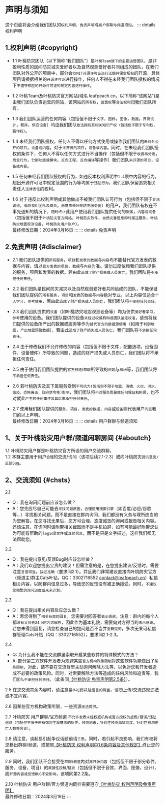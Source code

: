 # 声明与须知

这个页面将会介绍我们团队的`权利声明`、`免责声明`与`用户群聊与频道须知`。
::: details 权利声明
## 1.权利声明 {#copyright}

- 1.1 叶桃防灾团队（以下简称“我们团队”）是`叶桃Team旗下的主要运营团队`，是非盈利性质的民间防灾减灾爱好者以及自然观测爱好者共同组成的团队，在我们团队对外公开的项目中，部分会`以MIT开源许可证进行无偿并保留版权`的开源，具体项目请根据相关的`开源许可证`进行操作，任何人不得在未经我们团队授权的情况下`不遵守相应的开源许可证的规定内容进行操作`。

- 1.2 叶桃Team及叶桃防灾官方网站(域名 leafpeach.cn，以下简称“该网站”)是由我们团队负责运营的网站，该网站的`所有权`，`运营权`等`合法权利`归我们团队所有。

- 1.3 我们团队运营的任何内容（包括但不限于`文字`，`图标`，`图像`，`数据`，`界面设计`，`程序`，`供应设备`）均由我们团队`依法拥有其相关知识产权（包括但不限于专利权，著作权）`。

- 1.4 未经我们团队授权，任何人不得以任何方式使用或操作我们团队内`未对外公开的项目`，`设备或内容`。对于`未开源的项目`，`设备或内容`。同时，在未经我们团队授权的条件下，任何人不得以任何方式进行不当操作（包括但不限于`收费再分发`，`商业行为`，`分割功能或模块`，`反向工程`，`反向编译`等操作）我们团队`未开源的项目`，`设备或内容`。

- 1.5 任何未经我们团队授权的行为，如违反本权利声明中` 1.4 `项中内容的行为，超出开源许可证中规定范围的行为等均属于`违法行为`，我们团队保留追究相关责任人`法律责任`的权利。

- 1.6 对于违反此权利声明或其他做出不被我们团队认可行为（包括但不限于`非法诽谤`，`侮辱我们团队及成员`，`恶意攻击叶桃防灾服务器`）的用户，我们团队有权在不事先通知的情况下，`随时终止`此用户使用我们团队提供任何的`服务`，`内容或设备`（包括但不限于`叶桃防灾官方网站`，`叶桃防灾软件`，`自然灾害信息即时推送服务`，`叶桃防灾地震观测设备`，`叶桃防灾用户账户`）。
  <br>最终修改日期：2024年3月16日
:::
::: details 免责声明
## 2.免责声明 {#disclaimer}
- 2.1 我们团队提供的`所有服务`，`项目`和`发表的数据`与`内容`均不能替代官方发表的数据与内容，请以`官方发表的项目`，`数据`与`内容`为准。请勿过度依赖我们团队提供的服务，项目和发表的数据。若由此`造成了财产损失或人员伤亡`，我们团队将`不承担任何责任`。

- 2.2 我们团队是民间防灾减灾以及自然观测爱好者共同组成的团队，不能保证我们团队提供的`所有服务`，`项目`和`发表`的`数据`与`内容`绝对专业，以上内容仅适合`个人学习`，`参考使用`，若由此`造成了财产损失或人员伤亡`，我们团队将`不承担任何责任`。

- 2.3 我们团队提供的`设备`（如叶桃防灾地震观测设备等）均为仅供`爱好者学习`，`参考`使用的设备。我们团队提供的设备`未经过权威机构或团队鉴定校准`，请勿将我们提供的设备所产出的数据或服务等作为`替代官方的数据源使用`（如用于`判别地震`，`产出地震预警数据`），若由此`造成了财产损失或人员伤亡`，我们团队将`不承担任何责任`。

- 2.4 由于修改我们不允许修改的内容（包括但不限于文件，配置选项，设备固件，设备硬件）所导致的问题，造成的财产损失或人员伤亡，我们团队将不承担任何责任。

- 2.5 由于使用我们团队提供的`官方频道`/`群聊`所导致的`问题`与`纠纷`等，我们团队将`不承担任何责任`。

- 2.6 若叶桃防灾及其下属服务受到`不可抗力(包括但不限于地震，海啸，火灾，洪水，瘟疫，恐怖袭击，政府禁令等)影响`，我们团队将`不对服务质量做任何保证和担保`，也不对就此`产生的任何事件及其后果承担任何责任`。

- 2.7 使用我们团队提供的`服务`，`项目`，`发表的数据`，`内容`或`设备`则代表用户`同意`我们的以上声明。
  <br>最终修改日期：2024年3月16日
:::
::: details 用户群聊与频道须知
## 1、关于叶桃防灾用户群/频道闲聊房间 {#aboutch}
1.1 叶桃防灾用户群是叶桃防灾官方所设的用户交流群聊。<br>
1.2 本群主要用于用户`合理`的交流/询问（该项后续2.1-2.3）或向叶桃防灾`提供意见/反馈Bug`。

## 2、交流须知 {#chsts}
2.1
- Q：我在询问问题前应该怎么做？
- A：您先应尽自己可能去`寻找问题原因`，`合理使用搜索引擎`（如百度/必应/谷歌等...）寻找相关问题。而不是直接在群内询问，我们都没有义务与理所应当的为您解答。在您寻找无果后，您方可合理，态度诚恳的询问或报告相关内容。还请注意，在询问时请附带相关截图而不是手机拍屏，如有可能最好附带您认为可能有帮助的`log记录文件`或`其他信息`，而不是只是文字描述，这样我们都无法帮助您。

2.2
- Q：我在提出意见/反馈Bug时应该怎样做？
- A：我们欢迎您提出宝贵的建议！但需注意的是，在您提出建议/反馈时，需要注意`言语得当`，`描述准确`（要求同2.1）。并且我们非常建议直接向叶桃防灾官方（频道主/群主Cats叶钻，QQ：3302716552 contact@leafpeach.cn）私信相关内容，以防群内信息过多，导致您的反馈没有被正确接受。同时，`不建议您频繁的询问进度或未来计划`。

2.3
- Q：我在提出相关内容后应怎么做？
- A：若您得到了`相关有效的回复`，您需要对回答者`表示感谢`。注意：群内的每个人都`没有义务去24小时为您解答`，因此作为基本礼貌，需要向对方得当的`表示感谢`。若您未得到回复，请您检查自己的提问是否不当并`重新提问`，多次无果可私信群管理Cats叶钻（QQ：3302716552），要求同2.1-2.3。

2.4
- Q: 为什么我不能在交流群里索取开启某些软件的特殊模式的方法？
- A: 部分第三方软件开发者为规避某些`官方机构政策限制`对这些软件功能做出了`某些限制`，对此，请不要在交流群里主动询问解除方法等，以免对您和开发者造成不必要的政策风险。同时，对索要解除方法等造成的任何风险和追责等，我们`团队不承担任何责任`。（此条同[【叶桃防灾 免责声明第2.5条】](./lpdp_statement.md)）。

2.5  在您交流其余内容时，请注意`基本礼貌`以及`语言的得当`，请勿上传/交流违规违法或不宜内容。

2.6  因某些官方机构政策所限，一些资源`无法提供`。

2.7  叶桃防灾 用户群聊/官方频道 `不允许发表未经权威机构或官方授权的虚假/错误/违法信息（包括但不限于带有强烈主观意愿的祈灾，预测地震，针对性预测海啸高度，针对性预测伤亡人数等言论）`。

2.8  请注意，谈起易引起争议话题前请`三思`。同时，若引起不良影响，我们有权将您移出群聊/频道，或按照[【叶桃防灾 权利声明中1.6条内容及其他规定】](/copyright/)终止您的服务。

2.9 同时，我们团队不会接受在`群聊`/`频道`内对`非开源内容`（包括但不限于部分软件，服务，设备，项目）的`直接性投稿`/`建议`（包括但不限于音效，界面，图像，设计），而`开源内容或反馈BUG不受影响`，该项同第2.2条。

2.10  叶桃防灾 用户群聊/官方频道内同样需要遵守[【叶桃防灾 权利声明及免责声明】](/statements)
<br>最终修改日期：2024年3月16日
:::